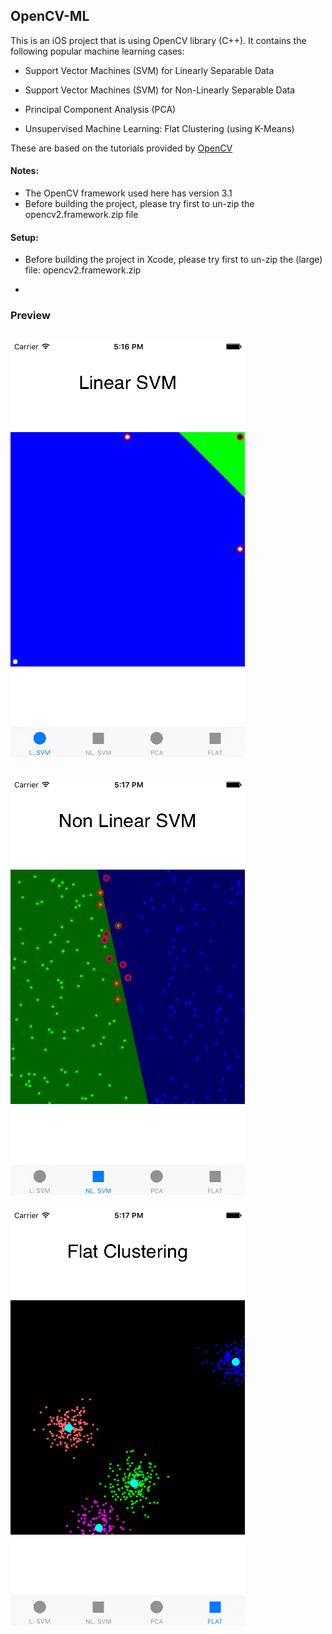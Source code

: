 ## OpenCV-ML


This is an iOS project that is using OpenCV library (C++). It contains the following popular machine learning cases:

- Support Vector Machines (SVM) for Linearly Separable Data

- Support Vector Machines (SVM) for Non-Linearly Separable Data

- Principal Component Analysis (PCA)

- Unsupervised Machine Learning: Flat Clustering (using K-Means)


These are based on the tutorials provided by [OpenCV](http://docs.opencv.org/master/d9/df8/tutorial_root.html)


#### Notes:

- The OpenCV framework used here has version 3.1
- Before building the project, please try first to un-zip the opencv2.framework.zip file


#### Setup:

- Before building the project in Xcode, please try first to un-zip the (large) file: opencv2.framework.zip

-
### Preview

![alt text](Screenshot1.png "")
-
![alt text](Screenshot2.png "")
-
![alt text](Screenshot4.png "")
